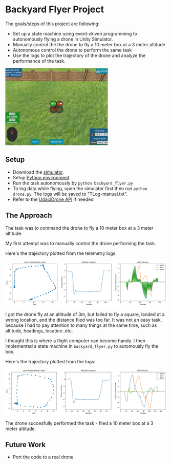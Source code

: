 # Backyard Flyer Project

The goals/steps of this project are following:
* Set up a state machine using event-driven programming to autonomously flying a drone in Unity Simulator. 
* Manually control the the drone to fly a 10 meter box at a 3 meter altitude
* Autonomous control the drone to perform the same task
* Use the logs to plot the trajectory of the drone and analyze the performance of the task.

![alt text][image3]

## Setup
* Download the [simulator](https://github.com/udacity/FCND-Simulator/releases).
* Setup [Python environment](https://github.com/udacity/FCND-Term1-Starter-Kit)
* Run the task autonomously by `python backyard_flyer.py`
* To log data while flying, open the simulator first then run `python drone.py`. The logs will be saved to "TLog-manual.txt". 
* Refer to the [UdaciDrone API](https://udacity.github.io/udacidrone/) if needed


[//]: # (Image References)

[image1]: ./images/plots-auto.png "Autonomous Trajectory"
[image2]: ./images/plots-manual.png "Manual Trajectory"
[image3]: ./images/drone.gif "Drone Flying"

## The Approach
The task was to command the drone to fly a 10 meter box at a 3 meter altitude. 

My first attempt was to manually control the drone performing the task. 

Here's the trajectory plotted from the telemetry logs:

![alt text][image2]

I got the drone fly at an altitude of 3m, but failed to fly a square, landed at a wrong location, and the distance flied was too far. It was not an easy task, because I had to pay attention to many things at the same time, such as altitude, headings, location..etc. 

I thought this is where a flight computer can become handy. I then implemented a state machine in `backyard_flyer.py` to automously fly the box. 

Here's the trajectory plotted from the logs:

![alt text][image1]

The drone succesfully performed the task - flied a 10 meter box at a 3 meter altitude.

## Future Work
* Port the code to a real drone
